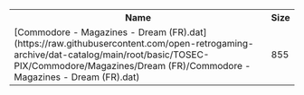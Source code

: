 <table>
<tr><th>Name</th><th>Size</th></tr>
<tr><td>[Commodore - Magazines - Dream (FR).dat](https://raw.githubusercontent.com/open-retrogaming-archive/dat-catalog/main/root/basic/TOSEC-PIX/Commodore/Magazines/Dream (FR)/Commodore - Magazines - Dream (FR).dat)</td><td>855</td></tr>
</table>
